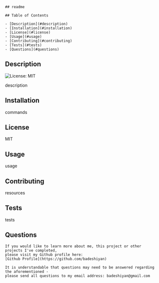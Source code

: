 
    ## readme

    ## Table of Contents

    - [Description](#description)
    - [Installation](#installation)
    - [License](#license)
    - [Usage](#usage)
    - [Contributing](#contributing)
    - [Tests](#tests)
    - [Questions](#questions)

## Description
![License: MIT](https://img.shields.io/badge/License-MIT-yellow.svg)

description

## Installation
commands

## License
MIT

## Usage
usage

## Contributing
resources

## Tests
tests

## Questions
    If you would like to learn more about me, this project or other projects I've completed,
    please visit my Github profile here: 
    [Github Profile](https://github.com/badeshiyan)

    It is understandable that questions may need to be answered regarding the aforementioned -
    please send all questions to my email address: badeshiyan@gmail.com